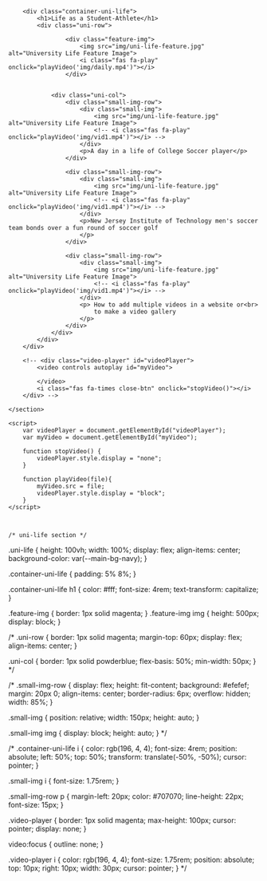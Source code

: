   <section class="uni-life">
        
        <div class="container-uni-life">
            <h1>Life as a Student-Athlete</h1>
            <div class="uni-row">

                    <div class="feature-img">
                        <img src="img/uni-life-feature.jpg" alt="University Life Feature Image">
                        <i class="fas fa-play" onclick="playVideo('img/daily.mp4')"></i>
                    </div>
                

                <div class="uni-col">
                    <div class="small-img-row">
                        <div class="small-img">
                            <img src="img/uni-life-feature.jpg" alt="University Life Feature Image">
                            <!-- <i class="fas fa-play" onclick="playVideo('img/vid1.mp4')"></i> -->
                        </div>
                        <p>A day in a life of College Soccer player</p>
                    </div>

                    <div class="small-img-row">
                        <div class="small-img">
                            <img src="img/uni-life-feature.jpg" alt="University Life Feature Image">
                            <!-- <i class="fas fa-play" onclick="playVideo('img/vid1.mp4')"></i> -->
                        </div>
                        <p>New Jersey Institute of Technology men's soccer team bonds over a fun round of soccer golf
                        </p>
                    </div>
                    
                    <div class="small-img-row">
                        <div class="small-img">
                            <img src="img/uni-life-feature.jpg" alt="University Life Feature Image">
                            <!-- <i class="fas fa-play" onclick="playVideo('img/vid1.mp4')"></i> -->
                        </div>
                        <p> How to add multiple videos in a website or<br>
                            to make a video gallery
                        </p>
                    </div>
                </div>
            </div>
        </div>

        <!-- <div class="video-player" id="videoPlayer">
            <video controls autoplay id="myVideo">
        
            </video>
            <i class="fas fa-times close-btn" onclick="stopVideo()"></i>
        </div> -->

    </section>

    <script>
        var videoPlayer = document.getElementById("videoPlayer");
        var myVideo = document.getElementById("myVideo");

        function stopVideo() {
            videoPlayer.style.display = "none";
        }

        function playVideo(file){
            myVideo.src = file;
            videoPlayer.style.display = "block";
        }
    </script>



    /* uni-life section */
.uni-life {
    height: 100vh;
    width: 100%;
    display: flex;
    align-items: center;
    background-color: var(--main-bg-navy);
}

.container-uni-life {
    padding: 5% 8%;
}

.container-uni-life h1 {
    color: #fff;
    font-size: 4rem;
    text-transform: capitalize;
}

.feature-img  {
    border: 1px solid magenta;
}
.feature-img img {
    height: 500px;
    display: block;
}

/* .uni-row {
    border: 1px solid magenta;
    margin-top: 60px;
    display: flex;
    align-items: center;
}

.uni-col {
    border: 1px solid powderblue;
    flex-basis: 50%;
    min-width: 50px;
} */

/* .small-img-row {
    display: flex;
    height: fit-content;
    background: #efefef;
    margin: 20px 0;
    align-items: center;
    border-radius: 6px;
    overflow: hidden;
    width: 85%;
} 

.small-img {
    position: relative;
    width: 150px;
    height: auto;
}

.small-img img {
    display: block;
    height: auto;
} */

/* .container-uni-life i {
    color: rgb(196, 4, 4);
    font-size: 4rem;
    position: absolute;
    left: 50%;
    top: 50%;
    transform: translate(-50%, -50%);
    cursor: pointer;
}

.small-img i {
    font-size: 1.75rem;
}

.small-img-row p {
    margin-left: 20px;
    color: #707070;
    line-height: 22px;
    font-size: 15px;
}

.video-player {
    border: 1px solid magenta;
    max-height: 100px;
    cursor: pointer;
    display: none;
}

video:focus {
    outline: none;
}

.video-player i {
    color: rgb(196, 4, 4);
    font-size: 1.75rem;
    position: absolute;
    top: 10px;
    right: 10px;
    width: 30px;
    cursor: pointer;
} */